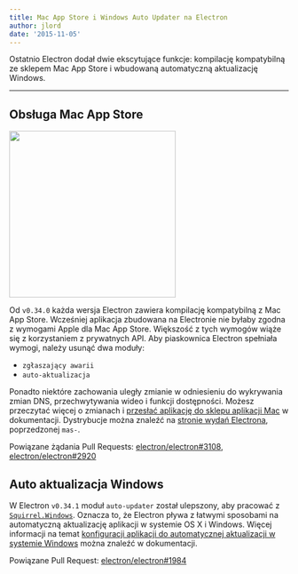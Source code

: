 ```yaml
---
title: Mac App Store i Windows Auto Updater na Electron
author: jlord
date: '2015-11-05'
---
```


Ostatnio Electron dodał dwie ekscytujące funkcje: kompilację kompatybilną ze sklepem Mac App Store i wbudowaną automatyczną aktualizację Windows.

---

## Obsługa Mac App Store

<img src='https://cloud.githubusercontent.com/assets/1305617/10928574/a301640c-825e-11e5-918e-a06b7a55dcb4.png' width="300" />

Od `v0.34.0` każda wersja Electron zawiera kompilację kompatybilną z Mac App Store. Wcześniej aplikacja zbudowana na Electronie nie byłaby zgodna z wymogami Apple dla Mac App Store. Większość z tych wymogów wiąże się z korzystaniem z prywatnych API. Aby piaskownica Electron spełniała wymogi, należy usunąć dwa moduły:

- `zgłaszający awarii`
- `auto-aktualizacja`

Ponadto niektóre zachowania uległy zmianie w odniesieniu do wykrywania zmian DNS, przechwytywania wideo i funkcji dostępności. Możesz przeczytać więcej o zmianach i [przesłać aplikację do sklepu aplikacji Mac](https://electronjs.org/docs/latest/tutorial/mac-app-store-submission-guide) w dokumentacji. Dystrybucje można znaleźć na [stronie wydań Electrona](https://github.com/electron/electron/releases), poprzedzonej `mas-`.

Powiązane żądania Pull Requests: [electron/electron#3108](https://github.com/electron/electron/pull/3108), [electron/electron#2920](https://github.com/electron/electron/pull/2920)

## Auto aktualizacja Windows

W Electron `v0.34.1` moduł `auto-updater` został ulepszony, aby pracować z [`Squirrel.Windows`](https://github.com/Squirrel/Squirrel.Windows). Oznacza to, że Electron pływa z łatwymi sposobami na automatyczną aktualizację aplikacji w systemie OS X i Windows. Więcej informacji na temat [konfiguracji aplikacji do automatycznej aktualizacji w systemie Windows](https://github.com/electron/electron/blob/master/docs/api/auto-updater.md#windows) można znaleźć w dokumentacji.

Powiązane Pull Request: [electron/electron#1984](https://github.com/electron/electron/pull/1984)


